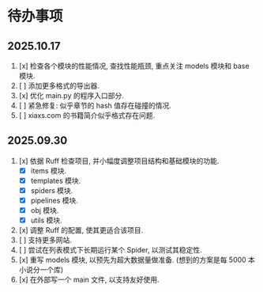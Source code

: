 # 待办事项

## 2025.10.17

1. [x] 检查各个模块的性能情况, 查找性能瓶颈, 重点关注 models 模块和 base 模块.
2. [ ] 添加更多格式的导出器.
3. [x] 优化 main.py 的程序入口部分.
4. [ ] 紧急修复: 似乎章节的 hash 值存在碰撞的情况.
5. [ ] xiaxs.com 的书籍简介似乎格式存在问题.

## 2025.09.30

1. [x] 依据 Ruff 检查项目, 并小幅度调整项目结构和基础模块的功能.
   - [x] items 模块.
   - [x] templates 模块.
   - [x] spiders 模块.
   - [x] pipelines 模块.
   - [x] obj 模块.
   - [x] utils 模块.
2. [x] 调整 Ruff 的配置, 使其更适合该项目.
3. [ ] 支持更多网站.
4. [ ] 尝试在列表模式下长期运行某个 Spider, 以测试其稳定性.
5. [x] 重写 models 模块, 以预先为超大数据量做准备. (想到的方案是每 5000 本小说分一个库)
6. [x] 在外部写一个 main 文件, 以支持友好使用.
